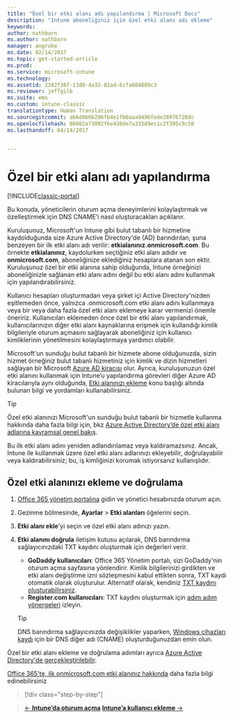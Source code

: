 ```yaml
---
title: "Özel bir etki alanı adı yapılandırma | Microsoft Docs"
description: "Intune aboneliğiniz için özel etki alanı adı ekleme"
keywords: 
author: nathbarn
ms.author: nathbarn
manager: angrobe
ms.date: 02/14/2017
ms.topic: get-started-article
ms.prod: 
ms.service: microsoft-intune
ms.technology: 
ms.assetid: 2382f36f-13d8-4a32-81ad-6cfa604889c3
ms.reviewer: jeffgilb
ms.suite: ems
ms.custom: intune-classic
translationtype: Human Translation
ms.sourcegitcommit: ab6d9b6b296fb4e1fb0aaa9496fede28976728dc
ms.openlocfilehash: 86062a73092f6e438de7a315d9ec1c2f395c9c50
ms.lasthandoff: 04/14/2017


---
```



# <a name="configure-a-custom-domain-name"></a>Özel bir etki alanı adı yapılandırma

[!INCLUDE[classic-portal](../includes/classic-portal.md)]

Bu konuda, yöneticilerin oturum açma deneyimlerini kolaylaştırmak ve özelleştirmek için DNS CNAME’i nasıl oluşturacakları açıklanır.

Kuruluşunuz, Microsoft'un Intune gibi bulut tabanlı bir hizmetine kaydolduğunda size Azure Active Directory'de (AD) barındırılan, şuna benzeyen bir ilk etki alanı adı verilir: **etkialanınız.onmicrosoft.com**. Bu örnekte **etkialanınız**, kaydolurken seçtiğiniz etki alanı adıdır ve **onmicrosoft.com**, aboneliğinize eklediğiniz hesaplara atanan son ektir. Kuruluşunuz özel bir etki alanına sahip olduğunda, Intune örneğinizi aboneliğinizle sağlanan etki alanı adını değil bu etki alanı adını kullanmak için yapılandırabilirsiniz.

Kullanıcı hesapları oluşturmadan veya şirket içi Active Directory'nizden eşitlemeden önce, yalnızca .onmicrosoft.com etki alanı adını kullanmaya veya bir veya daha fazla özel etki alanı eklemeye karar vermenizi önemle öneririz. Kullanıcıları eklemeden önce özel bir etki alanı yapılandırmak, kullanıcılarınızın diğer etki alanı kaynaklarına erişmek için kullandığı kimlik bilgileriyle oturum açmasını sağlayarak aboneliğiniz için kullanıcı kimliklerinin yönetilmesini kolaylaştırmaya yardımcı olabilir.

Microsoft'un sunduğu bulut tabanlı bir hizmete abone olduğunuzda, sizin hizmet örneğiniz bulut tabanlı hizmetiniz için kimlik ve dizin hizmetleri sağlayan bir Microsoft [Azure AD kiracısı](http://technet.microsoft.com/library/jj573650.aspx#BKMK_WhatIsAnAzureADTenant) olur. Ayrıca, kuruluşunuzun özel etki alanını kullanmak için Intune’u yapılandırma görevleri diğer Azure AD kiracılarıyla aynı olduğunda, [Etki alanınızı ekleme](https://azure.microsoft.com/documentation/articles/active-directory-add-domain/) konu başlığı altında bulunan bilgi ve yordamları kullanabilirsiniz.

> [!TIP]
> Özel etki alanınızı Microsoft'un sunduğu bulut tabanlı bir hizmetle kullanma hakkında daha fazla bilgi için, bkz [Azure Active Directory’de özel etki alanı adlarına kavramsal genel bakış](https://azure.microsoft.com/documentation/articles/active-directory-add-domain-concepts/).

Bu ilk etki alanı adını yeniden adlandırılamaz veya kaldıramazsınız. Ancak, Intune ile kullanmak üzere özel etki alanı adlarınızı ekleyebilir, doğrulayabilir veya kaldırabilirsiniz; bu, iş kimliğinizi korumak istiyorsanız kullanışlıdır.

## <a name="to-add-and-verify-your-custom-domain"></a>Özel etki alanınızı ekleme ve doğrulama

1. [Office 365 yönetim portalına](https://portal.office.com/Admin/Default.aspx) gidin ve yönetici hesabınızda oturum açın.

2. Gezinme bölmesinde, **Ayarlar** &gt; **Etki alanları** öğelerini seçin.

3. **Etki alanı ekle**’yi seçin ve özel etki alanı adınızı yazın.

4. **Etki alanını doğrula** iletişim kutusu açılarak, DNS barındırma sağlayıcınızdaki TXT kaydını oluşturmak için değerleri verir.
    - **GoDaddy kullanıcıları**: Office 365 Yönetim portalı, sizi GoDaddy'nin oturum açma sayfasına yönlendirir. Kimlik bilgilerinizi girdikten ve etki alanı değiştirme izni sözleşmesini kabul ettikten sonra, TXT kaydı otomatik olarak oluşturulur. Alternatif olarak, kendiniz [TXT kaydını oluşturabilirsiniz](https://support.office.com/article/Create-DNS-records-at-GoDaddy-for-Office-365-f40a9185-b6d5-4a80-bb31-aa3bb0cab48a).
    - **Register.com kullanıcıları**: TXT kaydını oluşturmak için [adım adım yönergeleri](https://support.office.com/article/Create-DNS-records-at-Register-com-for-Office-365-55bd8c38-3316-48ae-a368-4959b2c1684e#BKMK_verify) izleyin.

    > [!TIP]
    > DNS barındırma sağlayıcınızda değişiklikler yaparken, [Windows cihazları kaydı](/Intune/deploy-use/set-up-windows-phone-management-with-microsoft-intune) için bir DNS diğer adı (CNAME) oluşturduğunuzdan emin olun.

Özel bir etki alanı ekleme ve doğrulama adımları ayrıca [Azure Active Directory'de gerçekleştirilebilir](https://azure.microsoft.com/documentation/articles/active-directory-add-domain/).

[Office 365'te, ilk onmicrosoft.com etki alanınız hakkında](https://support.office.com/article/About-your-initial-onmicrosoft-com-domain-in-Office-365-B9FC3018-8844-43F3-8DB1-1B3A8E9CFD5A) daha fazla bilgi edinebilirsiniz

>[!div class="step-by-step"]

>[&larr; **Intune’da oturum açma**](.\start-with-a-paid-subscription-to-microsoft-intune-step-1.md)     [**Intune’a kullanıcı ekleme** &rarr;](.\start-with-a-paid-subscription-to-microsoft-intune-step-3.md)  

